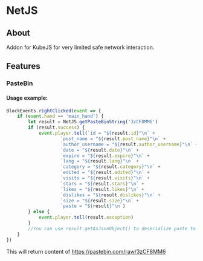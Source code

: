 # NetJS

## About

Addon for KubeJS for very limited safe network interaction.

## Features

### PasteBin

#### Usage example:

```js
BlockEvents.rightClicked(event => {
    if (event.hand == 'main_hand') {
        let result = NetJS.getPasteBinString('3zCF8MM6')
        if (result.success) {
            event.player.tell(`id = "${result.id}"\n` +
                    `post_name = "${result.post_name}"\n` +
                    `author_username = "${result.author_username}"\n` +
                    `date = "${result.date}"\n` +
                    `expire = "${result.expire}"\n` +
                    `lang = "${result.lang}"\n` +
                    `category = "${result.category}"\n` +
                    `edited = "${result.edited}"\n` +
                    `visits = "${result.visits}"\n` +
                    `stars = "${result.stars}"\n` +
                    `likes = "${result.likes}"\n` +
                    `dislikes = "${result.dislikes}"\n` +
                    `size = "${result.size}"\n` +
                    `paste = "${result}"\n`)
        } else {
            event.player.tell(result.exception)
        }
        //You can use result.getAsJsonObject() to deserialize paste to Json object
    }
})
```

This will return content of <https://pastebin.com/raw/3zCF8MM6>